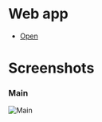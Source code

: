 # Web app

* [Open](https://mike-petrov.github.io/DSXTHack)

# Screenshots

### Main
![Main](https://i.ibb.co/hHxrCMw/2019-04-08-12-47-44-1.png)
